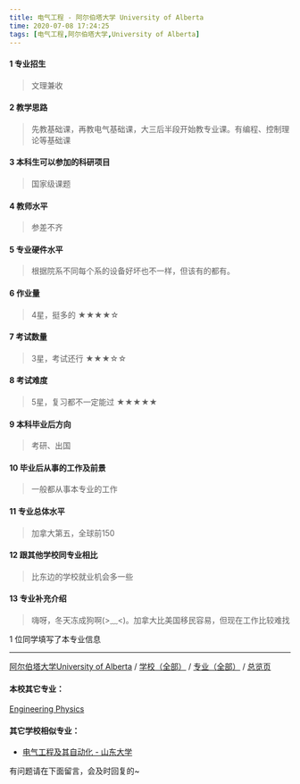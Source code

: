 ```yaml
---
title: 电气工程 - 阿尔伯塔大学 University of Alberta
time: 2020-07-08 17:24:25
tags: [电气工程,阿尔伯塔大学,University of Alberta]
---
```

#### 1 专业招生
> 文理兼收  


#### 2 教学思路
> 先教基础课，再教电气基础课，大三后半段开始教专业课。有编程、控制理论等基础课


#### 3 本科生可以参加的科研项目
>  国家级课题


#### 4 教师水平
> 参差不齐


#### 5 专业硬件水平
> 根据院系不同每个系的设备好坏也不一样，但该有的都有。


#### 6 作业量
>4星，挺多的
★★★★☆


#### 7 考试数量
> 3星，考试还行
★★★☆☆


#### 8 考试难度
> 5星，复习都不一定能过
★★★★★


#### 9 本科毕业后方向
> 考研、出国


#### 10 毕业后从事的工作及前景
> 一般都从事本专业的工作


#### 11 专业总体水平
> 加拿大第五，全球前150


#### 12 跟其他学校同专业相比
> 比东边的学校就业机会多一些


#### 13 专业补充介绍
> 嗨呀，冬天冻成狗啊(>﹏<)。加拿大比美国移民容易，但现在工作比较难找

1 位同学填写了本专业信息
***
[阿尔伯塔大学University of Alberta](https://univgo.github.io/2020/07/08/阿尔伯塔大学University%20of%20Alberta) / [学校（全部）](https://univgo.github.io/2020/07/08/3efa6bcca419) / [专业（全部）](https://univgo.github.io/2020/07/08/2d4c6d3552c2) / [总览页](https://univgo.github.io/2020/07/08/445daeb4fa00)
#### 本校其它专业：
[Engineering Physics](https://univgo.github.io/2020/07/08/f3550ae5a751)
#### 其它学校相似专业：
- [电气工程及其自动化 - 山东大学](https://univgo.github.io/2020/07/08/40ed0d978694)


有问题请在下面留言，会及时回复的~
